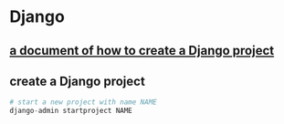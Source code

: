 # Django
## [a document of how to create a Django project](#create-a-django-project)
## create a Django project
```python
# start a new project with name NAME
django-admin startproject NAME
```

